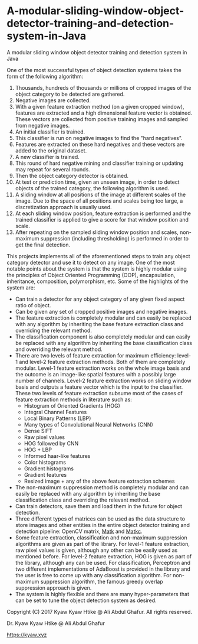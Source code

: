 # A-modular-sliding-window-object-detector-training-and-detection-system-in-Java
A modular sliding window object detector training and detection system in Java

One of the most successful types of object detection systems takes the form of the following algorithm:

1. Thousands, hundreds of thousands or millions of cropped images of the object category to be detected are gathered.
1. Negative images are collected.
1. With a given feature extraction method (on a given cropped window), features are extracted and a high dimensional feature vector is obtained. These vectors are collected from positive training images and sampled from negative images.
1. An initial classifier is trained.
1. This classifier is run on negative images to find the "hard negatives".
1. Features are extracted on these hard negatives and these vectors are added to the original dataset.
1. A new classifier is trained.
1. This round of hard negative mining and classifier training or updating may repeat for several rounds.
1. Then the object category detector is obtained.
1. At test or prediction time, given an unseen image, in order to detect objects of the trained category, the following algorithm is used.
1. A sliding window at all positions of the image at different scales of the image. Due to the space of all positions and scales being too large, a discretization approach is usually used.
1. At each sliding window position, feature extraction is performed and the trained classifier is applied to give a score for that window position and scale.
1. After repeating on the sampled sliding window position and scales, non-maximum suppression (including thresholding) is performed in order to get the final detection.

This projects implements all of the aforementioned steps to train any object category detector and use it to detect on any image. One of the most notable points about the system is that the system is highly modular using the principles of Object Oriented Programming (OOP), encapsulation, inheritance, composition, polymorphism, etc. Some of the highlights of the system are:

- Can train a detector for any object category of any given fixed aspect ratio of object.
- Can be given any set of cropped positive images and negative images.
- The feature extraction is completely modular and can easily be replaced with any algorithm by inheriting the base feature extraction class and overriding the relevant method.
- The classification component is also completely modular and can easily be replaced with any algorithm by inheriting the base classification class and overriding the relevant method.
- There are two levels of feature extraction for maximum efficiency: level-1 and level-2 feature extraction methods. Both of them are completely modular. Level-1 feature extraction works on the whole image basis and the outcome is an image-like spatial features with a possibly large number of channels. Level-2 feature extraction works on sliding window basis and outputs a feature vector which is the input to the classifier. These two levels of feature extraction subsume most of the cases of feature extraction methods in literature such as:
    - Histogram of Oriented Gradients (HOG)
    - Integral Channel Features
    - Local Binary Patterns (LBP)
    - Many types of Convolutional Neural Networks (CNN)
    - Dense SIFT
    - Raw pixel values
    - HOG followed by CNN
    - HOG + LBP
    - Informed haar-like features
    - Color histograms
    - Gradient histograms
    - Gradient features
    - Resized image + any of the above feature extraction schemes
- The non-maximum suppression method is completely modular and can easily be replaced with any algorithm by inheriting the base classification class and overriding the relevant method.
- Can train detectors, save them and load them in the future for object detection.
- Three different types of matrices can be used as the data structure to store images and other entities in the entire object detector training and detection pipeline: OpenCV matrix, [Matk](https://github.com/Kyaw-Kyaw-Htike/Comprehensive-pure-Java-matrix-classes-for-Computer-Vision-Machine-Learning-and-AI-applications) and [Matkc](https://github.com/Kyaw-Kyaw-Htike/Comprehensive-pure-Java-matrix-classes-for-Computer-Vision-Machine-Learning-and-AI-applications).
- Some feature extraction, classification and non-maximum suppression algorithms are given as part of the library. For level-1 feature extraction, raw pixel values is given, although any other can be easily used as mentioned before. For level-2 feature extraction, HOG is given as part of the library, although any can be used. For classification, Perceptron and two different implementations of AdaBoost is provided in the library and the user is free to come up with any classification algorithm. For non-maximum suppression algorithm, the famous greedy overlap suppression approach is given.
- The system is highly flexible and there are many hyper-parameters that can be set to tune the object detection system as desired.


Copyright (C) 2017 Kyaw Kyaw Htike @ Ali Abdul Ghafur. All rights reserved.



Dr. Kyaw Kyaw Htike @ Ali Abdul Ghafur



https://kyaw.xyz
